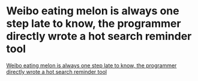# Weibo eating melon is always one step late to know, the programmer directly wrote a hot search reminder tool
[Weibo eating melon is always one step late to know, the programmer directly wrote a hot search reminder tool](https://aiwithcloud.com/2022/09/16/weibo_eating_melon_is_always_one_step_late_to_know_the_programmer_directly_wrote_a_hot_search_reminder_tool/)